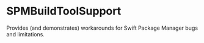 # SPMBuildToolSupport
Provides (and demonstrates) workarounds for Swift Package Manager bugs and limitations.
